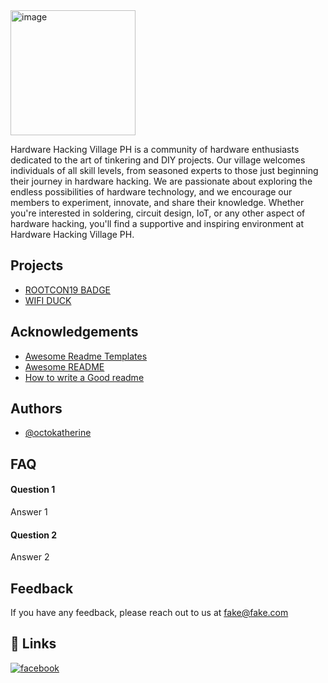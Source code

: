 <img width="200" height="200" alt="image" src="https://www.rootcon.org/assets/events/rc19/images/villages/hhv.png" />


Hardware Hacking Village PH is a community of hardware enthusiasts dedicated to the art of tinkering and DIY projects. Our village welcomes individuals of all skill levels, from seasoned experts to those just beginning their journey in hardware hacking. We are passionate about exploring the endless possibilities of hardware technology, and we encourage our members to experiment, innovate, and share their knowledge. Whether you're interested in soldering, circuit design, IoT, or any other aspect of hardware hacking, you'll find a supportive and inspiring environment at Hardware Hacking Village PH.

## Projects

- [ROOTCON19 BADGE](RC19%20BADGE/)
- [WIFI DUCK](WIFI%20DUCK/)




## Acknowledgements

 - [Awesome Readme Templates](https://awesomeopensource.com/project/elangosundar/awesome-README-templates)
 - [Awesome README](https://github.com/matiassingers/awesome-readme)
 - [How to write a Good readme](https://bulldogjob.com/news/449-how-to-write-a-good-readme-for-your-github-project)


## Authors

- [@octokatherine](https://www.github.com/octokatherine)


## FAQ

#### Question 1

Answer 1

#### Question 2

Answer 2

## Feedback

If you have any feedback, please reach out to us at fake@fake.com

## 🔗 Links

[![facebook](https://img.shields.io/badge/facebook-0A66C2?style=for-the-badge&logo=linkedin&logoColor=white)](https://www.facebook.com/HardwareHackingVillagePH)

